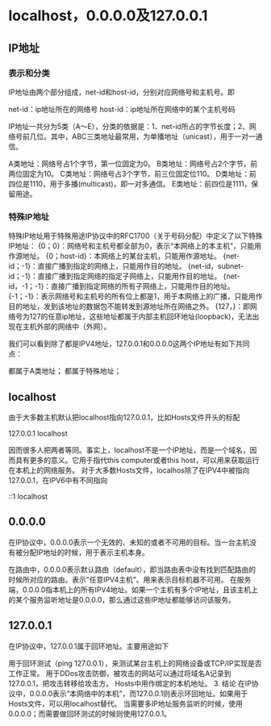 <!--
 * @Author: tangdaoyong
 * @Date: 2021-01-25 11:46:55
 * @LastEditors: tangdaoyong
 * @LastEditTime: 2021-01-25 11:49:46
 * @Description: localhost，0.0.0.0及127.0.0.1
-->
# localhost，0.0.0.0及127.0.0.1

## IP地址

### 表示和分类
IP地址由两个部分组成，net-id和host-id，分别对应网络号和主机号。即

net-id：ip地址所在的网络号
host-id：ip地址所在网络中的某个主机号码

IP地址一共分为5类（A～E），分类的依据是：1、net-id所占的字节长度；2、网络号前几位。其中，ABC三类地址最常用，为单播地址（unicast），用于一对一通信。

A类地址：网络号占1个字节，第一位固定为0。
B类地址：网络号占2个字节，前两位固定为10。
C类地址：网络号占3个字节，前三位固定位110。
D类地址：前四位是1110，用于多播(multicast)，即一对多通信。
E类地址：前四位是1111，保留用途。
### 特殊IP地址
特殊IP地址用于特殊用途IP协议中的RFC1700（关于号码分配）中定义了以下特殊IP地址：
{0；0}：网络号和主机号都全部为0，表示“本网络上的本主机”，只能用作源地址。
{0；host-id}：本网络上的某台主机，只能用作源地址。
{net-id；-1}：直接广播到指定的网络上，只能用作目的地址。
{net-id，subnet-id；-1}：直接广播到指定网络的指定子网络上，只能用作目的地址。
{net-id，-1；-1}：直接广播到指定网络的所有子网络上，只能用作目的地址。
{-1；-1}：表示网络号和主机号的所有位上都是1，用于本网络上的广播，只能用作目的地址，发到该地址的数据包不能转发到源地址所在网络之外。
{127，}：即网络号为127的任意ip地址，这些地址都属于内部主机回环地址(loopback)，无法出现在主机外部的网络中（外网）。

我们可以看到除了都是IPV4地址，127.0.0.1和0.0.0.0这两个IP地址有如下共同点：

都属于A类地址；
都属于特殊地址；

## localhost
由于大多数主机默认把localhost指向127.0.0.1，比如Hosts文件开头的标配

127.0.0.1 localhost

因而很多人把两者等同。事实上，localhost不是一个IP地址，而是一个域名，因而具有更多的意义。它用于指代this computer或者this host，可以用来获取运行在本机上的网络服务。
对于大多数Hosts文件，localhos除了在IPV4中被指向127.0.0.1，在IPV6中有不同指向

::1 localhost

## 0.0.0.0
在IP协议中，0.0.0.0表示一个无效的、未知的或者不可用的目标。当一台主机没有被分配IP地址的时候，用于表示主机本身。

在路由中，0.0.0.0表示默认路由（default），即当路由表中没有找到匹配路由的时候所对应的路由。表示”任意IPV4主机”。用来表示目标机器不可用。
在服务端，0.0.0.0指本机上的所有IPV4地址。如果一个主机有多个IP地址，且该主机上的某个服务监听地址是0.0.0.0，那么通过这些IP地址都能够访问该服务。
## 127.0.0.1
在IP协议中，127.0.0.1属于回环地址。主要用途如下

用于回环测试（ping 127.0.0.1），来测试某台主机上的网络设备或TCP/IP实现是否工作正常。
用于DDos攻击防御，被攻击的网站可以通过将域名A记录到127.0.0.1，把攻击转移给攻击方。
Hosts中用作绑定的本机地址。
3. 结论
在IP协议中，0.0.0.0表示“本网络中的本机”，而127.0.0.1则表示环回地址。如果用于Hosts文件，可以用localhost替代。
当需要多IP地址服务监听的时候，使用0.0.0.0；而需要做回环测试的时候则使用127.0.0.1。